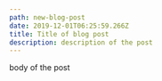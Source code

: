 ```yaml
---
path: new-blog-post
date: 2019-12-01T06:25:59.266Z
title: Title of blog post
description: description of the post
---
```

body of the post
